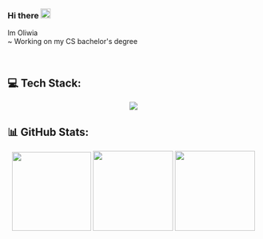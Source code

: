 ### Hi there <img src='https://x.tw93.fun/images/hi.gif' alt='Hi' width="20"/> 

Im Oliwia  
~ Working on my CS bachelor's degree

<br>

## 💻 Tech Stack:

<div align="center">

<a href="#" target="_blank">
<img src="https://skillicons.dev/icons?i=html,css,javascript,bootstrap,nodejs,express,angular,php,mongodb,mysql,postman,&perline=11" />
</a>

</div>

## 📊 GitHub Stats:

<div align="center">

<img height="158em" src="https://github-profile-summary-cards.vercel.app/api/cards/stats?username=ochojnacka&theme=radical">
<img height="160em" src="https://github-profile-summary-cards.vercel.app/api/cards/repos-per-language?username=ochojnacka&theme=radical">
<img height="160em" src="https://github-profile-summary-cards.vercel.app/api/cards/productive-time?username=ochojnacka&theme=radical&utcOffset=8">

</div><br>
